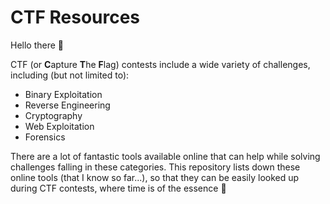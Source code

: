 # CTF Resources
Hello there 👋 

CTF (or **C**apture **T**he **F**lag) contests include a wide variety of challenges, including (but not limited to): 

 - Binary Exploitation 
 - Reverse Engineering
 - Cryptography 
 - Web Exploitation 
 - Forensics 

There are a lot of fantastic tools available online that can help while solving challenges falling in these categories. This repository lists down these online tools (that I know so far...), so that they can be easily looked up during CTF contests, where time is of the essence 🙂


